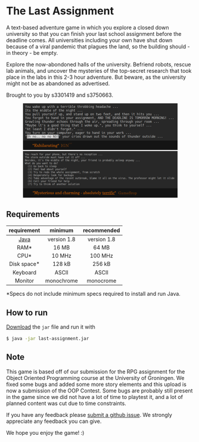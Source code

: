 # The Last Assignment

A text-based adventure game in which you explore a closed down university so that you can finish your last school assignment before the deadline comes. All universities including your own have shut down because of a viral pandemic that plagues the land, so the building should - in theory - be empty.

Explore the now-abondoned halls of the university. Befriend robots, rescue lab animals, and uncover the mysteries of the top-secret research that took place in the labs in this 2-3 hour adventure. But beware, as the university might not be as abandoned as advertised.

Brought to you by s3301419 and s3750663.

<p align="center">
  <img width="415" height="125" src="/screenshots/ign.png">
  <img width="415" height="125" src="/screenshots/gamestop.png">
</p>

## Requirements

|**requirement**                            | **minimum** | **recommended** |
|:-----------------------------------------:|:-----------:|:---------------:|
| [Java](https://www.java.com/en/download/) | version 1.8 | version 1.8     |
| RAM\*                                     | 16 MB       | 64 MB           |
| CPU\*                                     | 10 MHz      | 100 MHz         |
| Disk space\*                              | 128 kB      | 256 kB          |
| Keyboard                                  | ASCII       | ASCII           |
| Monitor                                   | monochrome  | monocrome       |

\*Specs do not include minimum specs required to install and run Java.

## How to run

[Download](https://github.com/blat-blatnik/The-Last-Assignment/releases/tag/v1.0) the `jar` file and run it with

```bash
$ java -jar last-assignment.jar
```

## Note

This game is based off of our submission for the RPG assignment for the Object Oriented Programming course at the University of Groningen. We fixed some bugs and added some more story elements and this upload is now a submission of the OOP Contest. Some bugs are probably still present in the game since we did not have a lot of time to playtest it, and a lot of planned content was cut due to time constraints.

If you have any feedback please [submit a github issue](https://github.com/blat-blatnik/The-Last-Assignment/issues/new). We strongly appreciate any feedback you can give.

We hope you enjoy the game! :)
